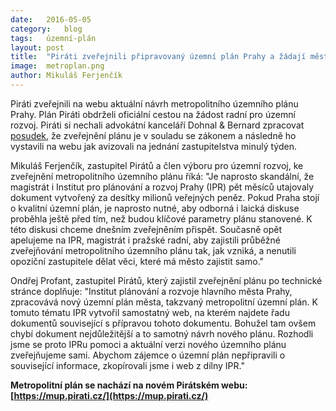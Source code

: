 ```yaml
---
date:	2016-05-05
category:	blog
tags:	územní-plán
layout:	post
title:	"Piráti zveřejnili připravovaný územní plán Prahy a žádají město: zveřejňujte ho průběžně sami!" 
image:	metroplan.png
author:	Mikuláš Ferjenčík
---
```


Piráti zveřejnili na webu aktuální návrh metropolitního územního plánu Prahy. Plán Piráti obdrželi oficiální cestou na žádost radní pro územní rozvoj. Piráti si nechali advokátní kanceláří Dohnal & Bernard zpracovat [posudek](https://a.pirati.cz/praha/pdf/pravni-analyza.pdf), že zveřejnění plánu je v souladu se zákonem a následně ho vystavili na webu jak avizovali na jednání zastupitelstva minulý týden. 

Mikuláš Ferjenčík, zastupitel Pirátů a člen výboru pro územní rozvoj, ke zveřejnění metropolitního územního plánu říká: "Je naprosto skandální, že magistrát i Institut pro plánování a rozvoj Prahy (IPR) pět měsíců utajovaly dokument vytvořený za desítky milionů veřejných peněz. Pokud Praha stojí o kvalitní územní plán, je naprosto nutné, aby odborná i laická diskuse proběhla ještě před tím, než budou klíčové parametry plánu stanovené. K této diskusi chceme dnešním zveřejněním přispět. Současně opět apelujeme na IPR, magistrát i pražské radní, aby zajistili průběžné zveřejňování metropolitního územního plánu tak, jak vzniká, a nenutili opoziční zastupitele dělat věci, které má město zajistit samo."

Ondřej Profant, zastupitel Pirátů, který zajistil zveřejnění plánu po technické stránce doplňuje: "Institut plánování a rozvoje hlavního města Prahy, zpracovává nový územní plán města, takzvaný metropolitní územní plán. K tomuto tématu IPR vytvořil samostatný web, na kterém najdete řadu dokumentů související s přípravou tohoto dokumentu. Bohužel tam ovšem chybí dokument nejdůležitější a to samotný návrh nového plánu. Rozhodli jsme se proto IPRu pomoci a aktuální verzi nového územního plánu zveřejňujeme sami. Abychom zájemce o územní plán nepřipravili o související informace, zkopírovali jsme i web z dílny IPR." 

**Metropolitní plán se nachází na novém Pirátském webu: [https://mup.pirati.cz/](https://mup.pirati.cz/)**
